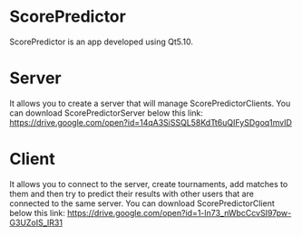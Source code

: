 # ScorePredictor

ScorePredictor is an app developed using Qt5.10. 

# Server

It allows you to create a server that will manage ScorePredictorClients.
You can download ScorePredictorServer below this link: https://drive.google.com/open?id=14qA3SiSSQL58KdTt6uQIFySDgoq1mvID

# Client

It allows you to connect to the server, create tournaments, add matches to them and then try to predict their results with other users that are connected to the same server. 
You can download ScorePredictorClient below this link: https://drive.google.com/open?id=1-ln73_nWbcCcvSI97pw-G3UZoIS_IR31
